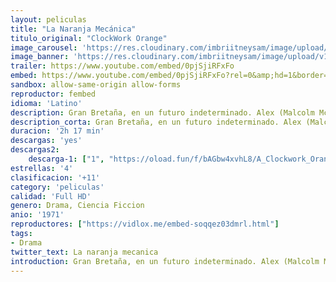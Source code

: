 ```yaml
---
layout: peliculas
title: "La Naranja Mecánica"
titulo_original: "ClockWork Orange"
image_carousel: 'https://res.cloudinary.com/imbriitneysam/image/upload/v1547259401/naranja-poster-min.jpg'
image_banner: 'https://res.cloudinary.com/imbriitneysam/image/upload/v1547259402/naranjabanner-min.jpg'
trailer: https://www.youtube.com/embed/0pjSjiRFxFo
embed: https://www.youtube.com/embed/0pjSjiRFxFo?rel=0&amp;hd=1&border=0&wmode=opaque&enablejsapi=1&modestbranding=1&controls=1&showinfo=1
sandbox: allow-same-origin allow-forms
reproductor: fembed
idioma: 'Latino'
description: Gran Bretaña, en un futuro indeterminado. Alex (Malcolm McDowell) es un joven muy agresivo que tiene dos pasiones, la violencia desaforada y Beethoven. Es el jefe de la banda de los drugos, que dan rienda suelta a sus instintos más salvajes apaleando, violando y aterrorizando a la población. Cuando esa escalada de terror llega hasta el asesinato, Alex es detenido y, en prisión, se someterá voluntariamente a una innovadora experiencia de reeducación que pretende anular drásticamente cualquier atisbo de conducta antisocial.
description_corta: Gran Bretaña, en un futuro indeterminado. Alex (Malcolm McDowell) es un joven muy agresivo que tiene dos pasiones, la violencia desaforada y Beethoven. Es el jefe de la banda de los drugos, que dan rienda suelta a sus instintos más salvajes apaleando, violando y...
duracion: '2h 17 min'
descargas: 'yes'
descargas2:
    descarga-1: ["1", "https://oload.fun/f/bAGbw4xvhL8/A_Clockwork_Orange_1971.720.bdrip.lat.mp4", "https://www.google.com/s2/favicons?domain=openload.co","OpenLoad","https://res.cloudinary.com/imbriitneysam/image/upload/v1541473684/mexico.png", "Latino", "Full HD"]
estrellas: '4'
clasificacion: '+11'
category: 'peliculas'
calidad: 'Full HD'
genero: Drama, Ciencia Ficcion
anio: '1971'
reproductores: ["https://vidlox.me/embed-soqqez03dmrl.html"]
tags:
- Drama
twitter_text: La naranja mecanica
introduction: Gran Bretaña, en un futuro indeterminado. Alex (Malcolm McDowell) es un joven muy agresivo que tiene dos pasiones, la violencia desaforada y Beethoven. Es el jefe de la banda de los drugos, que dan rienda suelta a sus instintos más salvajes apaleando, violando y..
---
```



 







